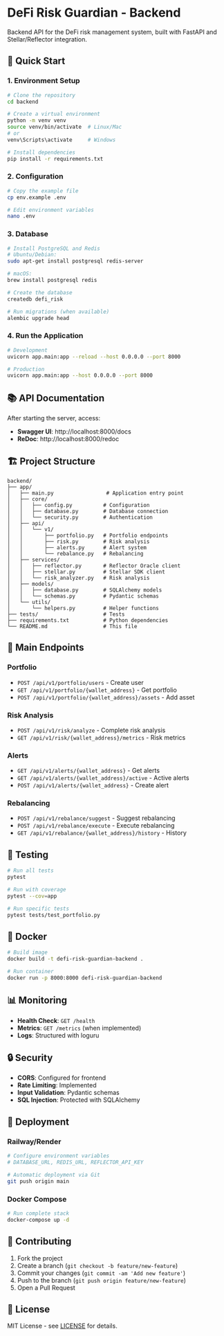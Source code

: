 # DeFi Risk Guardian - Backend

Backend API for the DeFi risk management system, built with FastAPI and Stellar/Reflector integration.

## 🚀 Quick Start

### 1. Environment Setup

```bash
# Clone the repository
cd backend

# Create a virtual environment
python -m venv venv
source venv/bin/activate  # Linux/Mac
# or
venv\Scripts\activate     # Windows

# Install dependencies
pip install -r requirements.txt
```

### 2. Configuration

```bash
# Copy the example file
cp env.example .env

# Edit environment variables
nano .env
```

### 3. Database

```bash
# Install PostgreSQL and Redis
# Ubuntu/Debian:
sudo apt-get install postgresql redis-server

# macOS:
brew install postgresql redis

# Create the database
createdb defi_risk

# Run migrations (when available)
alembic upgrade head
```

### 4. Run the Application

```bash
# Development
uvicorn app.main:app --reload --host 0.0.0.0 --port 8000

# Production
uvicorn app.main:app --host 0.0.0.0 --port 8000
```

## 📚 API Documentation

After starting the server, access:
- **Swagger UI**: http://localhost:8000/docs
- **ReDoc**: http://localhost:8000/redoc

## 🏗️ Project Structure

```
backend/
├── app/
│   ├── main.py                 # Application entry point
│   ├── core/
│   │   ├── config.py          # Configuration
│   │   ├── database.py        # Database connection
│   │   └── security.py        # Authentication
│   ├── api/
│   │   └── v1/
│   │       ├── portfolio.py   # Portfolio endpoints
│   │       ├── risk.py        # Risk analysis
│   │       ├── alerts.py      # Alert system
│   │       └── rebalance.py   # Rebalancing
│   ├── services/
│   │   ├── reflector.py       # Reflector Oracle client
│   │   ├── stellar.py         # Stellar SDK client
│   │   └── risk_analyzer.py   # Risk analysis
│   ├── models/
│   │   ├── database.py        # SQLAlchemy models
│   │   └── schemas.py         # Pydantic schemas
│   └── utils/
│       └── helpers.py         # Helper functions
├── tests/                     # Tests
├── requirements.txt           # Python dependencies
└── README.md                  # This file
```

## 🔧 Main Endpoints

### Portfolio
- `POST /api/v1/portfolio/users` - Create user
- `GET /api/v1/portfolio/{wallet_address}` - Get portfolio
- `POST /api/v1/portfolio/{wallet_address}/assets` - Add asset

### Risk Analysis
- `POST /api/v1/risk/analyze` - Complete risk analysis
- `GET /api/v1/risk/{wallet_address}/metrics` - Risk metrics

### Alerts
- `GET /api/v1/alerts/{wallet_address}` - Get alerts
- `GET /api/v1/alerts/{wallet_address}/active` - Active alerts
- `POST /api/v1/alerts/{wallet_address}` - Create alert

### Rebalancing
- `POST /api/v1/rebalance/suggest` - Suggest rebalancing
- `POST /api/v1/rebalance/execute` - Execute rebalancing
- `GET /api/v1/rebalance/{wallet_address}/history` - History

## 🧪 Testing

```bash
# Run all tests
pytest

# Run with coverage
pytest --cov=app

# Run specific tests
pytest tests/test_portfolio.py
```

## 🐳 Docker

```bash
# Build image
docker build -t defi-risk-guardian-backend .

# Run container
docker run -p 8000:8000 defi-risk-guardian-backend
```

## 📊 Monitoring

- **Health Check**: `GET /health`
- **Metrics**: `GET /metrics` (when implemented)
- **Logs**: Structured with loguru

## 🔒 Security

- **CORS**: Configured for frontend
- **Rate Limiting**: Implemented
- **Input Validation**: Pydantic schemas
- **SQL Injection**: Protected with SQLAlchemy

## 🚀 Deployment

### Railway/Render
```bash
# Configure environment variables
# DATABASE_URL, REDIS_URL, REFLECTOR_API_KEY

# Automatic deployment via Git
git push origin main
```

### Docker Compose
```bash
# Run complete stack
docker-compose up -d
```

## 🤝 Contributing

1. Fork the project
2. Create a branch (`git checkout -b feature/new-feature`)
3. Commit your changes (`git commit -am 'Add new feature'`)
4. Push to the branch (`git push origin feature/new-feature`)
5. Open a Pull Request

## 📝 License

MIT License - see [LICENSE](../LICENSE) for details.
